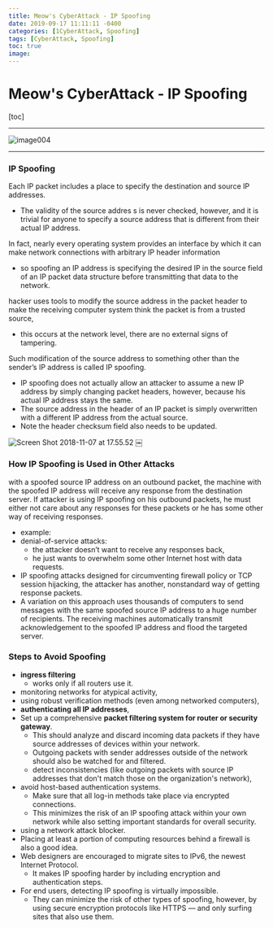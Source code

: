 ```yaml
---
title: Meow's CyberAttack - IP Spoofing
date: 2019-09-17 11:11:11 -0400
categories: [1CyberAttack, Spoofing]
tags: [CyberAttack, Spoofing]
toc: true
image:
---
```


# Meow's CyberAttack - IP Spoofing

[toc]

---

![image004](https://i.imgur.com/5L9wA6Y.jpg)

---

### IP Spoofing

Each IP packet includes a place to specify the destination and source IP addresses.
- The validity of the source addres
s is never checked, however, and it is trivial for anyone to specify a source address that is different from their actual IP address.

In fact, nearly every operating system provides an interface by which it can make network connections with arbitrary IP header information
- so spoofing an IP address is specifying the desired IP in the source field of an IP packet data structure before transmitting that data to the network.

hacker uses tools to modify the source address in the packet header to make the receiving computer system think the packet is from a trusted source,
- this occurs at the network level, there are no external signs of tampering.


Such modification of the source address to something other than the sender’s IP address is called IP spoofing.

- IP spoofing does not actually allow an attacker to assume a new IP address by simply changing packet headers, however, because his actual IP address stays the same.
- The source address in the header of an IP packet is simply overwritten with a different IP address from the actual source.
- Note the header checksum field also needs to be updated.

![Screen Shot 2018-11-07 at 17.55.52](https://i.imgur.com/inR65UN.png)
￼

### How IP Spoofing is Used in Other Attacks
with a spoofed source IP address on an outbound packet, the machine with the spoofed IP address will receive any response from the destination server.
If attacker is using IP spoofing on his outbound packets, he must either not care about any responses for these packets or he has some other way of receiving responses.
- example:
- denial-of-service attacks:
  - the attacker doesn’t want to receive any responses back,
  - he just wants to overwhelm some other Internet host with data requests.
- IP spoofing attacks designed for circumventing firewall policy or TCP session hijacking, the attacker has another, nonstandard way of getting response packets.
- A variation on this approach uses thousands of computers to send messages with the same spoofed source IP address to a huge number of recipients. The receiving machines automatically transmit acknowledgement to the spoofed IP address and flood the targeted server.


### Steps to Avoid Spoofing
- **ingress filtering**
  - works only if all routers use it.
- monitoring networks for atypical activity,
- using robust verification methods (even among networked computers),
- **authenticating all IP addresses**,
- Set up a comprehensive **packet filtering system for router or security gateway**. 
  - This should analyze and discard incoming data packets if they have source addresses of devices within your network.
  - Outgoing packets with sender addresses outside of the network should also be watched for and filtered.
  - detect inconsistencies (like outgoing packets with source IP addresses that don't match those on the organization's network),
- avoid host-based authentication systems. 
  - Make sure that all log-in methods take place via encrypted connections.
  - This minimizes the risk of an IP spoofing attack within your own network while also setting important standards for overall security.
- using a network attack blocker.
- Placing at least a portion of computing resources behind a firewall is also a good idea.
- Web designers are encouraged to migrate sites to IPv6, the newest Internet Protocol.
  - It makes IP spoofing harder by including encryption and authentication steps.
- For end users, detecting IP spoofing is virtually impossible.
  - They can minimize the risk of other types of spoofing, however, by using secure encryption protocols like HTTPS — and only surfing sites that also use them.
